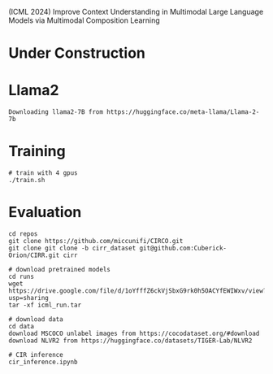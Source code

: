 (ICML 2024) Improve Context Understanding in Multimodal Large Language Models via Multimodal Composition Learning

# Under Construction

# Llama2
```
Downloading llama2-7B from https://huggingface.co/meta-llama/Llama-2-7b
```

# Training
```
# train with 4 gpus
./train.sh
```

# Evaluation
```
cd repos
git clone https://github.com/miccunifi/CIRCO.git
git clone git clone -b cirr_dataset git@github.com:Cuberick-Orion/CIRR.git cirr
```

```
# download pretrained models
cd runs
wget https://drive.google.com/file/d/1oYfffZ6ckVjSbxG9rk0h5OACYfEWIWxv/view?usp=sharing
tar -xf icml_run.tar
```

```
# download data
cd data
download MSCOCO unlabel images from https://cocodataset.org/#download
download NLVR2 from https://huggingface.co/datasets/TIGER-Lab/NLVR2
```
```
# CIR inference
cir_inference.ipynb
```

